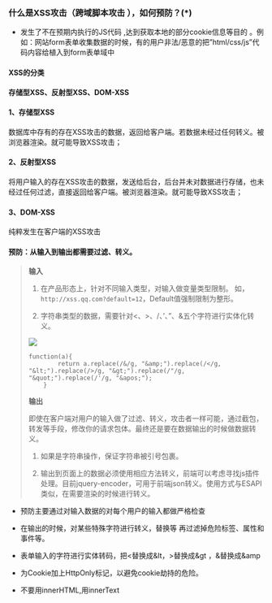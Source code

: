 ### 什么是XSS攻击（跨域脚本攻击 ），如何预防？\(\*\)

* 发生了不在预期内执行的JS代码 ,达到获取本地的部分cookie信息等目的 。例如：网站form表单收集数据的时候，有的用户非法/恶意的把”html/css/js”代码内容给植入到form表单域中

#### XSS的分类

**存储型XSS、反射型XSS、DOM-XSS**

#### 1、存储型XSS

数据库中存有的存在XSS攻击的数据，返回给客户端。若数据未经过任何转义。被浏览器渲染。就可能导致XSS攻击；

#### 2、反射型XSS

将用户输入的存在XSS攻击的数据，发送给后台，后台并未对数据进行存储，也未经过任何过滤，直接返回给客户端。被浏览器渲染。就可能导致XSS攻击；

#### 3、DOM-XSS

纯粹发生在客户端的XSS攻击

#### 预防：从输入到输出都需要过滤、转义。

> **输入**
>
> 1. 在产品形态上，针对不同输入类型，对输入做变量类型限制。 如，`http://xss.qq.com?default=12`，Default值强制限制为整形。
>
> 2. 字符串类型的数据，需要针对&lt;、&gt;、/、’、”、&五个字符进行实体化转义。
>
> ![](http://mmbiz.qpic.cn/mmbiz_png/kn3fIZB16MoQzibiavf1PWI4cCd9p4nJs2Fe1olQHQd2icPPHicmm4AVfLSRxJLnicTXUiamHA4gBvejVhmUiaNPwsGIQ/640?wx_fmt=png&tp=webp&wxfrom=5&wx_lazy=1)
>
> ```
> function(a){
>         return a.replace(/&/g, "&amp;").replace(/</g, "&lt;").replace(/>/g, "&gt;").replace(/"/g, "&quot;").replace(/'/g, "&apos;");
>     }
> ```
>
> **输出**
>
> 即使在客户端对用户的输入做了过滤、转义，攻击者一样可能，通过截包，转发等手段，修改你的请求包体。最终还是要在数据输出的时候做数据转义。
>
> 1. 如果是字符串操作，保证字符串被引号包裹。
>
> 2. 输出到页面上的数据必须使用相应方法转义，前端可以考虑寻找js插件处理。目前jquery-encoder，可用于前端json转义。使用方式与ESAPI类似，在需要渲染的时候进行转义。



* 预防主要通过对输入数据的对每个用户的输入都做严格检查

* 在输出的时候，对某些特殊字符进行转义，替换等 再过滤掉危险标签、属性和事件等。

* 表单输入的字符进行实体转码，把&lt;替换成&lt，&gt;替换成&gt ，&替换成&amp

* 为Cookie加上HttpOnly标记，以避免cookie劫持的危险。

* 不要用innerHTML,用innerText



